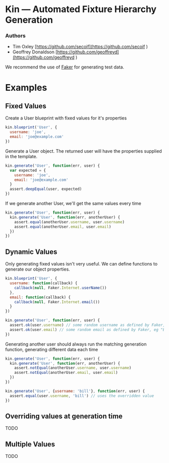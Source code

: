 # Kin — Automated Fixture Hierarchy Generation

### Authors
* Tim Oxley [https://github.com/secoif](https://github.com/secoif
)
* Geoffrey Donaldson [https://github.com/geoffreyd](https://github.com/geoffreyd
)

We recommend the use of [Faker](https://github.com/marak/Faker.js/) for generating test data.

#  Examples

## Fixed Values

Create a User blueprint with fixed values for it's properties

```javascript
kin.blueprint('User', {
  username: 'joe',
  email: 'joe@example.com'
})
```


Generate a User object. The returned user will have the properties supplied in
the template.

```javascript    
kin.generate('User', function(err, user) {
  var expected = {
    username: 'joe',
    email: 'joe@example.com'
  }
  assert.deepEqual(user, expected)
})
```


If we generate another User, we'll get the same values every time

```javascript    
kin.generate('User', function(err, user) {
  kin.generate('User', function(err, anotherUser) {
    assert.equal(anotherUser.username, user.username)
    assert.equal(anotherUser.email, user.email)
  })
})
```


## Dynamic Values

Only generating fixed values isn't very useful. We can define functions to
generate our object properties.

```javascript
kin.blueprint('User', {
  username: function(callback) {
    callback(null, Faker.Internet.userName())
  },
  email: function(callback) {
    callback(null, Faker.Internet.email())
  }
})

kin.generate('User', function(err, user) {
  assert.ok(user.username) // some random username as defined by Faker, eg "Rupert_Mertz"
  assert.ok(user.email) // some random email as defined by Faker, eg "Brook_Bednar@price.us"
})
```

Generating another user should always run the matching generation function,
generating different data each time

```javascript    
kin.generate('User', function(err, user) {
  kin.generate('User', function(err, anotherUser) {
    assert.notEqual(anotherUser.username, user.username)
    assert.notEqual(anotherUser.email, user.email)
  })
})

kin.generate('User', {username: 'bill'}, function(err, user) {
  assert.equal(user.username, 'bill') // uses the overridden value
})
```

## Overriding values at generation time
TODO

## Multiple Values
TODO


